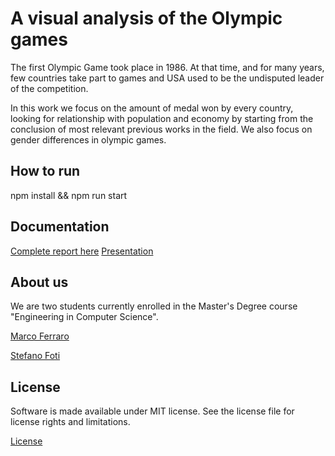 # A visual analysis of the Olympic games
The first Olympic Game took place in 1986. At that time, and for many years, few countries take part to games and USA used to be the undisputed leader of the competition. 

In this work we focus on the amount of medal won by every country, looking for relationship with population and economy by starting from the conclusion of most relevant previous works in the field. We also focus on gender differences in olympic games.

## How to run
npm install && npm run start

## Documentation

[Complete report here](hhttps://github.com/stefanofoti/visualanalytics/blob/main/docs/report.pdf)
[Presentation](hhttps://github.com/stefanofoti/visualanalytics/blob/main/docs/presentation.pdf)


## About us
We are two students currently enrolled in the Master's Degree course "Engineering in Computer Science".    

[Marco Ferraro](https://www.linkedin.com/in/?)

[Stefano Foti](https://www.linkedin.com/in/stefano-foti/)


## License
Software is made available under MIT license. See the license file for license rights and limitations.

[License](https://github.com/MarcoFerraro94/MasterMind/blob/main/docs/license.md)
